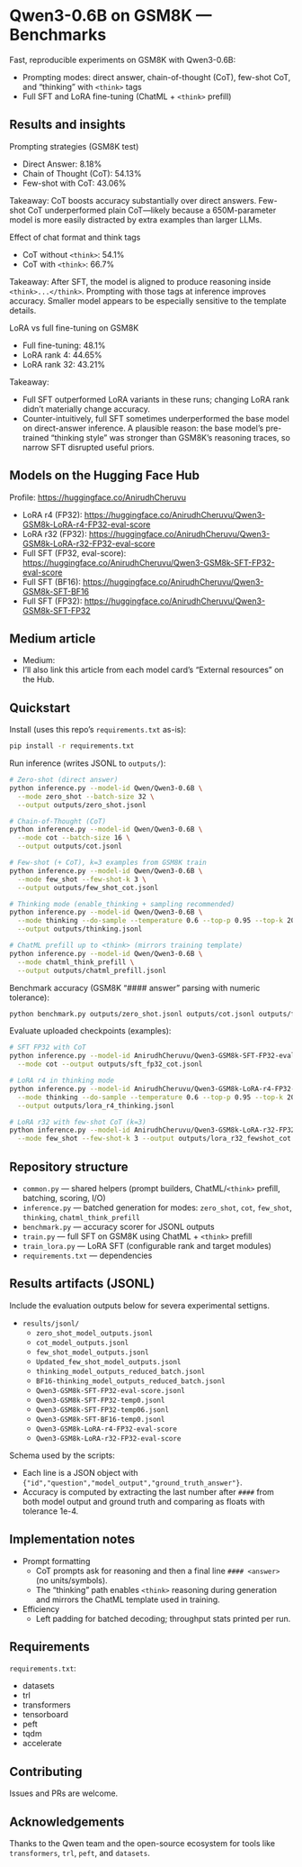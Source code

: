 # Qwen3-0.6B on GSM8K — Benchmarks

Fast, reproducible experiments on GSM8K with Qwen3-0.6B:
- Prompting modes: direct answer, chain-of-thought (CoT), few-shot CoT, and “thinking” with `<think>` tags
- Full SFT and LoRA fine-tuning (ChatML + `<think>` prefill)

## Results and insights

Prompting strategies (GSM8K test)
- Direct Answer: 8.18%
- Chain of Thought (CoT): 54.13%
- Few-shot with CoT: 43.06%

Takeaway: CoT boosts accuracy substantially over direct answers. Few-shot CoT underperformed plain CoT—likely because a 650M-parameter model is more easily distracted by extra examples than larger LLMs.

Effect of chat format and think tags
- CoT without `<think>`: 54.1%
- CoT with `<think>`: 66.7%

Takeaway: After SFT, the model is aligned to produce reasoning inside `<think>...</think>`. Prompting with those tags at inference improves accuracy. Smaller model appears to be especially sensitive to the template details.

LoRA vs full fine-tuning on GSM8K
- Full fine-tuning: 48.1%
- LoRA rank 4: 44.65%
- LoRA rank 32: 43.21%

Takeaway:
- Full SFT outperformed LoRA variants in these runs; changing LoRA rank didn’t materially change accuracy.
- Counter-intuitively, full SFT sometimes underperformed the base model on direct-answer inference. A plausible reason: the base model’s pre-trained “thinking style” was stronger than GSM8K’s reasoning traces, so narrow SFT disrupted useful priors.

## Models on the Hugging Face Hub

Profile: https://huggingface.co/AnirudhCheruvu

- LoRA r4 (FP32): https://huggingface.co/AnirudhCheruvu/Qwen3-GSM8k-LoRA-r4-FP32-eval-score
- LoRA r32 (FP32): https://huggingface.co/AnirudhCheruvu/Qwen3-GSM8k-LoRA-r32-FP32-eval-score
- Full SFT (FP32, eval-score): https://huggingface.co/AnirudhCheruvu/Qwen3-GSM8k-SFT-FP32-eval-score
- Full SFT (BF16): https://huggingface.co/AnirudhCheruvu/Qwen3-GSM8k-SFT-BF16
- Full SFT (FP32): https://huggingface.co/AnirudhCheruvu/Qwen3-GSM8k-SFT-FP32

## Medium article

- Medium: <add-your-article-link-here>
- I’ll also link this article from each model card’s “External resources” on the Hub.

## Quickstart

Install (uses this repo’s `requirements.txt` as-is):
```bash
pip install -r requirements.txt
```

Run inference (writes JSONL to `outputs/`):
```bash
# Zero-shot (direct answer)
python inference.py --model-id Qwen/Qwen3-0.6B \
  --mode zero_shot --batch-size 32 \
  --output outputs/zero_shot.jsonl

# Chain-of-Thought (CoT)
python inference.py --model-id Qwen/Qwen3-0.6B \
  --mode cot --batch-size 16 \
  --output outputs/cot.jsonl

# Few-shot (+ CoT), k=3 examples from GSM8K train
python inference.py --model-id Qwen/Qwen3-0.6B \
  --mode few_shot --few-shot-k 3 \
  --output outputs/few_shot_cot.jsonl

# Thinking mode (enable_thinking + sampling recommended)
python inference.py --model-id Qwen/Qwen3-0.6B \
  --mode thinking --do-sample --temperature 0.6 --top-p 0.95 --top-k 20 \
  --output outputs/thinking.jsonl

# ChatML prefill up to <think> (mirrors training template)
python inference.py --model-id Qwen/Qwen3-0.6B \
  --mode chatml_think_prefill \
  --output outputs/chatml_prefill.jsonl
```

Benchmark accuracy (GSM8K “#### answer” parsing with numeric tolerance):
```bash
python benchmark.py outputs/zero_shot.jsonl outputs/cot.jsonl outputs/few_shot_cot.jsonl outputs/thinking.jsonl
```

Evaluate uploaded checkpoints (examples):
```bash
# SFT FP32 with CoT
python inference.py --model-id AnirudhCheruvu/Qwen3-GSM8k-SFT-FP32-eval-score \
  --mode cot --output outputs/sft_fp32_cot.jsonl

# LoRA r4 in thinking mode
python inference.py --model-id AnirudhCheruvu/Qwen3-GSM8k-LoRA-r4-FP32-eval-score \
  --mode thinking --do-sample --temperature 0.6 --top-p 0.95 --top-k 20 \
  --output outputs/lora_r4_thinking.jsonl

# LoRA r32 with few-shot CoT (k=3)
python inference.py --model-id AnirudhCheruvu/Qwen3-GSM8k-LoRA-r32-FP32-eval-score \
  --mode few_shot --few-shot-k 3 --output outputs/lora_r32_fewshot_cot.jsonl
```

## Repository structure

- `common.py` — shared helpers (prompt builders, ChatML/`<think>` prefill, batching, scoring, I/O)
- `inference.py` — batched generation for modes: `zero_shot`, `cot`, `few_shot`, `thinking`, `chatml_think_prefill`
- `benchmark.py` — accuracy scorer for JSONL outputs
- `train.py` — full SFT on GSM8K using ChatML + `<think>` prefill
- `train_lora.py` — LoRA SFT (configurable rank and target modules)
- `requirements.txt` — dependencies

## Results artifacts (JSONL)

Include the evaluation outputs below for severa experimental settigns.

- `results/jsonl/`
  - `zero_shot_model_outputs.jsonl`
  - `cot_model_outputs.jsonl`
  - `few_shot_model_outputs.jsonl`
  - `Updated_few_shot_model_outputs.jsonl`
  - `thinking_model_outputs_reduced_batch.jsonl`
  - `BF16-thinking_model_outputs_reduced_batch.jsonl`
  - `Qwen3-GSM8k-SFT-FP32-eval-score.jsonl`
  - `Qwen3-GSM8k-SFT-FP32-temp0.jsonl`
  - `Qwen3-GSM8k-SFT-FP32-temp06.jsonl`
  - `Qwen3-GSM8k-SFT-BF16-temp0.jsonl`
  - `Qwen3-GSM8k-LoRA-r4-FP32-eval-score`
  - `Qwen3-GSM8k-LoRA-r32-FP32-eval-score`

Schema used by the scripts:
- Each line is a JSON object with `{"id","question","model_output","ground_truth_answer"}`.
- Accuracy is computed by extracting the last number after `####` from both model output and ground truth and comparing as floats with tolerance 1e-4.

## Implementation notes

- Prompt formatting
  - CoT prompts ask for reasoning and then a final line `#### <answer>` (no units/symbols).
  - The “thinking” path enables `<think>` reasoning during generation and mirrors the ChatML template used in training.
- Efficiency
  - Left padding for batched decoding; throughput stats printed per run.

## Requirements

`requirements.txt`:
- datasets
- trl
- transformers
- tensorboard
- peft
- tqdm
- accelerate


## Contributing

Issues and PRs are welcome. 

## Acknowledgements

Thanks to the Qwen team and the open-source ecosystem for tools like `transformers`, `trl`, `peft`, and `datasets`.
